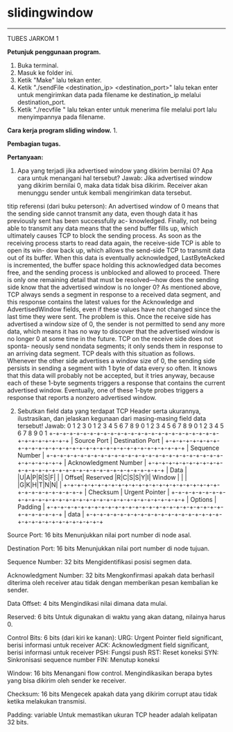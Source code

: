 # slidingwindow
-----------------
TUBES JARKOM 1

**Petunjuk penggunaan program.**
1. Buka terminal.
2. Masuk ke folder ini.
3. Ketik "Make" lalu tekan enter.
4. Ketik "./sendFile <filename> <windowsize> <buffersize> <destination_ip> <destination_port>" lalu tekan enter untuk mengirimkan data pada filename ke destination_ip melalui destination_port.
5. Ketik "./recvfile <filename> <windowsize> <buffersize> <port>" lalu tekan enter untuk menerima file melalui port lalu menyimpannya pada filename.

**Cara kerja program sliding window.**
1. 

**Pembagian tugas.**


**Pertanyaan:**
1.	Apa yang terjadi jika advertised window yang dikirim bernilai 0? Apa cara untuk menangani hal tersebut?
Jawab: 
Jika advertised window yang dikirim bernilai 0, maka data tidak bisa dikirim. Receiver akan menunggu sender untuk kembali mengirimkan data tersebut.

titip referensi (dari buku peterson):
An advertised window of 0 means that the sending side cannot
transmit any data, even though data it has previously sent has been successfully ac-
knowledged. Finally, not being able to transmit any data means that the send buffer
fills up, which ultimately causes TCP to block the sending process. As soon as the
receiving process starts to read data again, the receive-side TCP is able to open its win-
dow back up, which allows the send-side TCP to transmit data out of its buffer. When
this data is eventually acknowledged, LastByteAcked is incremented, the buffer space
holding this acknowledged data becomes free, and the sending process is unblocked
and allowed to proceed.
There is only one remaining detail that must be resolved—how does the sending
side know that the advertised window is no longer 0? As mentioned above, TCP always
sends a segment in response to a received data segment, and this response contains the
latest values for the Acknowledge and AdvertisedWindow fields, even if these values
have not changed since the last time they were sent. The problem is this. Once the
receive side has advertised a window size of 0, the sender is not permitted to send
any more data, which means it has no way to discover that the advertised window
is no longer 0 at some time in the future. TCP on the receive side does not sponta-
neously send nondata segments; it only sends them in response to an arriving data
segment.
TCP deals with this situation as follows. Whenever the other side advertises a
window size of 0, the sending side persists in sending a segment with 1 byte of data
every so often. It knows that this data will probably not be accepted, but it tries
anyway, because each of these 1-byte segments triggers a response that contains the
current advertised window. Eventually, one of these 1-byte probes triggers a response
that reports a nonzero advertised window.


2.	Sebutkan field data yang terdapat TCP Header serta ukurannya, ilustrasikan, dan jelaskan kegunaan dari masing-masing field data tersebut!
Jawab:
	0                   1                   2                   3
	0 1 2 3 4 5 6 7 8 9 0 1 2 3 4 5 6 7 8 9 0 1 2 3 4 5 6 7 8 9 0 1
	+-+-+-+-+-+-+-+-+-+-+-+-+-+-+-+-+-+-+-+-+-+-+-+-+-+-+-+-+-+-+-+-+
	|          Source Port          |       Destination Port        |
	+-+-+-+-+-+-+-+-+-+-+-+-+-+-+-+-+-+-+-+-+-+-+-+-+-+-+-+-+-+-+-+-+
	|                        Sequence Number                        |
	+-+-+-+-+-+-+-+-+-+-+-+-+-+-+-+-+-+-+-+-+-+-+-+-+-+-+-+-+-+-+-+-+
	|                    Acknowledgment Number                      |
	+-+-+-+-+-+-+-+-+-+-+-+-+-+-+-+-+-+-+-+-+-+-+-+-+-+-+-+-+-+-+-+-+
	|  Data |           |U|A|P|R|S|F|                               |
	| Offset| Reserved  |R|C|S|S|Y|I|            Window             |
	|       |           |G|K|H|T|N|N|                               |
	+-+-+-+-+-+-+-+-+-+-+-+-+-+-+-+-+-+-+-+-+-+-+-+-+-+-+-+-+-+-+-+-+
	|           Checksum            |         Urgent Pointer        |
	+-+-+-+-+-+-+-+-+-+-+-+-+-+-+-+-+-+-+-+-+-+-+-+-+-+-+-+-+-+-+-+-+
	|                    Options                    |    Padding    |
	+-+-+-+-+-+-+-+-+-+-+-+-+-+-+-+-+-+-+-+-+-+-+-+-+-+-+-+-+-+-+-+-+
	|                             data                              |
	+-+-+-+-+-+-+-+-+-+-+-+-+-+-+-+-+-+-+-+-+-+-+-+-+-+-+-+-+-+-+-+-+

   Source Port: 16 bits
   Menunjukkan nilai port number di node asal.

   Destination Port: 16 bits
   Menunjukkan nilai port number di node tujuan.

   Sequence Number: 32 bits
   Mengidentifikasi posisi segmen data.

   Acknowledgment Number: 32 bits
   Mengkonfirmasi apakah data berhasil diterima oleh receiver atau tidak dengan memberikan pesan kembalian ke sender.

   Data Offset: 4 bits
   Mengindikasi nilai dimana data mulai.

   Reserved: 6 bits
   Untuk digunakan di waktu yang akan datang, nilainya harus 0.

   Control Bits: 6 bits (dari kiri ke kanan):
   URG:  Urgent Pointer field significant, berisi informasi untuk receiver
   ACK:  Acknowledgment field significant, berisi informasi untuk receiver
   PSH:  Fungsi push
   RST:  Reset koneksi
   SYN:  Sinkronisasi sequence number
   FIN:  Menutup koneksi

   Window: 16 bits
   Menangani flow control. Mengindikasikan berapa bytes yang bisa dikirim oleh sender ke receiver.

   Checksum: 16 bits
   Mengecek apakah data yang dikirim corrupt atau tidak ketika melakukan transmisi.

   Padding: variable
   Untuk memastikan ukuran TCP header adalah kelipatan 32 bits.

